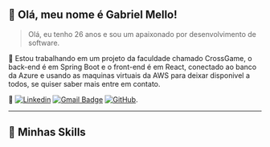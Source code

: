## 💜 Olá, meu nome é <strong>Gabriel Mello!</strong>

> Olá, eu tenho 26 anos e sou um apaixonado por desenvolvimento de software.

🔭 Estou trabalhando em um projeto da faculdade chamado CrossGame, o back-end é em Spring Boot e o front-end é em React, conectado ao banco da Azure e usando as maquinas virtuais da AWS para deixar disponivel a todos, se quiser saber mais entre em contato.

💬 [![Linkedin](https://img.shields.io/badge/-GabrielMello-blue?style=flat-square&logo=Linkedin&logoColor=white&link=https://www.linkedin.com/in/gabriel-miranda-mello-652346118/)](https://www.linkedin.com/in/gabriel-miranda-mello-652346118/)
[![Gmail Badge](https://img.shields.io/badge/-Gabrielmirandamello9@gmail.com-006bed?style=flat-square&logo=Gmail&logoColor=white&link=mailto:Gabrielmirandamello9@gmail.com)](mailto:Gabrielmirandamello9@gmail.com)
[![GitHub](https://img.shields.io/github/followers/GabrielDeMirandaMello?label=follow&style=social)](https://github.com/GabrielDeMirandaMello).

---

## 🚀 Minhas Skills